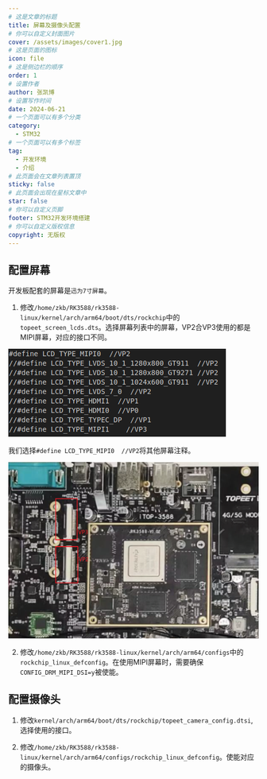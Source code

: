 ```yaml
---
# 这是文章的标题
title: 屏幕及摄像头配置
# 你可以自定义封面图片
cover: /assets/images/cover1.jpg
# 这是页面的图标
icon: file
# 这是侧边栏的顺序
order: 1
# 设置作者
author: 张凯博
# 设置写作时间
date: 2024-06-21
# 一个页面可以有多个分类
category:
  - STM32
# 一个页面可以有多个标签
tag:
  - 开发环境
  - 介绍
# 此页面会在文章列表置顶
sticky: false
# 此页面会出现在星标文章中
star: false
# 你可以自定义页脚
footer: STM32开发环境搭建
# 你可以自定义版权信息
copyright: 无版权
---
```


## 配置屏幕

开发板配套的屏幕是`迅为7寸屏幕`。

1. 修改`/home/zkb/RK3588/rk3588-linux/kernel/arch/arm64/boot/dts/rockchip`中的`topeet_screen_lcds.dts`。选择屏幕列表中的屏幕，VP2合VP3使用的都是MIPI屏幕，对应的接口不同。

![屏幕列表](../picture/SDK/3.屏幕选择.png)

我们选择`#define LCD_TYPE_MIPI0  //VP2`将其他屏幕注释。

![MIPI摄像头接口](../picture/SDK/MPIP摄像头.png)

2. 修改`/home/zkb/RK3588/rk3588-linux/kernel/arch/arm64/configs`中的`rockchip_linux_defconfig`。在使用MIPI屏幕时，需要确保`CONFIG_DRM_MIPI_DSI=y`被使能。

## 配置摄像头

1. 修改`kernel/arch/arm64/boot/dts/rockchip/topeet_camera_config.dtsi`,选择使用的接口。

2. 修改`/home/zkb/RK3588/rk3588-linux/kernel/arch/arm64/configs/rockchip_linux_defconfig`。使能对应的摄像头。